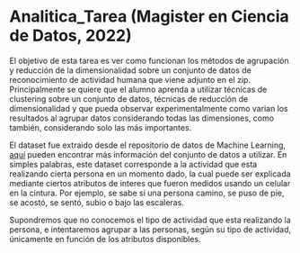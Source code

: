 # Analitica_Tarea (Magister en Ciencia de Datos, 2022)

El objetivo de esta tarea es ver como funcionan los métodos de agrupación y reducción de la dimensionalidad sobre un conjunto de datos de reconocimiento de actividad humana que viene adjunto en el zip. Principalmente se quiere que el alumno aprenda a utilizar técnicas de clustering sobre un conjunto de datos, técnicas de reducción de dimensionalidad y que pueda observar experimentalmente como varian los resultados al agrupar datos considerando todas las dimensiones, como también, considerando solo las más importantes.

El dataset fue extraido desde el repositorio de datos de Machine Learning, [aquí](https://archive.ics.uci.edu/ml/datasets/Human+Activity+Recognition+Using+Smartphones) pueden encontrar más información del conjunto de datos a utilizar. En simples palabras, este dataset corresponde a la actividad que esta realizando cierta persona en un momento dado, la cual puede ser explicada mediante ciertos atributos de interes que fueron medidos usando un celular en la cintura. Por ejemplo, se sabe si una persona camino, se puso de pie, se acostó, se sentó, subio o bajo las escaleras.

Supondremos que no conocemos el tipo de actividad que esta realizando la persona, e intentaremos agrupar a las personas, según su tipo de actividad, únicamente en función de los atributos disponibles.
